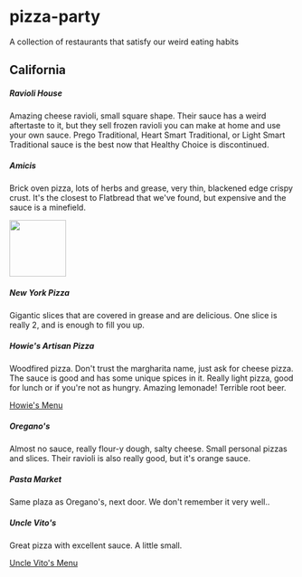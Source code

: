pizza-party
===========

A collection of restaurants that satisfy our weird eating habits



California
-----------

##### Ravioli House

Amazing cheese ravioli, small square shape. Their sauce has a weird aftertaste to it, but they sell frozen ravioli you can make at home and use your own sauce. Prego Traditional, Heart Smart Traditional, or Light Smart Traditional sauce is the best now that Healthy Choice is discontinued.


##### Amicis

Brick oven pizza, lots of herbs and grease, very thin, blackened edge crispy crust. It's the closest to Flatbread that we've found, but expensive and the sauce is a minefield.

<img src="http://pizzaparty.skyeillustration.com/amicis.jpg" width="100" />



##### New York Pizza

Gigantic slices that are covered in grease and are delicious. One slice is really 2, and is enough to fill you up.



##### Howie's Artisan Pizza

Woodfired pizza. Don't trust the margharita name, just ask for cheese pizza. The sauce is good and has some unique spices in it. Really light pizza, good for lunch or if you're not as hungry. Amazing lemonade! Terrible root beer.

[Howie's Menu](http://howiesartisanpizza.com/menu.htm)



##### Oregano's

Almost no sauce, really flour-y dough, salty cheese. Small personal pizzas and slices. Their ravioli is also really good, but it's orange sauce.



##### Pasta Market

Same plaza as Oregano's, next door. We don't remember it very well..



##### Uncle Vito's

Great pizza with excellent sauce. A little small.

[Uncle Vito's Menu](http://unclevitos.com/menu.html)
